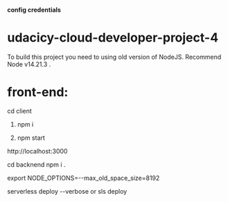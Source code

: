 #### config credentials
<!-- ~/.aws/credentials
~/.aws/config -->

# udacicy-cloud-developer-project-4
To build this project you need to using old version of NodeJS.
Recommend Node v14.21.3 .

# front-end:
cd client
1. npm i 

2. npm start

http://localhost:3000

cd backnend 
npm i .

export NODE_OPTIONS=--max_old_space_size=8192



serverless deploy --verbose or sls deploy

